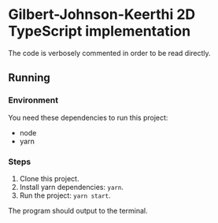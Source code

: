 # Gilbert-Johnson-Keerthi 2D TypeScript implementation

The code is verbosely commented in order to be read directly.

## Running

### Environment

You need these dependencies to run this project:

* node
* yarn

### Steps

1. Clone this project.
2. Install yarn dependencies: `yarn`.
3. Run the project: `yarn start`.  

The program should output to the terminal.